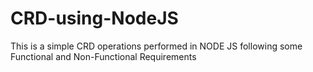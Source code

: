 # CRD-using-NodeJS
This is a simple CRD operations performed in NODE JS following some Functional and Non-Functional Requirements
